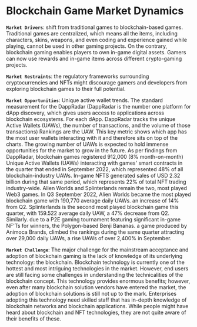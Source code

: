 # Blockchain Game Market Dynamics

**`Market Drivers`**: shift from traditional games to blockchain-based games. Traditional games are centralized, which means all the items, including characters, skins, weapons, and even coding and experience gained while playing, cannot be used in other gaming projects. On the contrary, blockchain gaming enables players to own in-game digital assets. Gamers can now use rewards and in-game items across different crypto-gaming projects.

**`Market Restraints`**: the regulatory frameworks surrounding cryptocurrencies and NFTs might discourage gamers and developers from exploring blockchain games to their full potential.

**`Market Opportunities`**: Unique active wallet trends. The standard measurement for the DappRadar (DappRadar is the number one platform for dApp discovery, which gives users access to applications across blockchain ecosystems. For each dApp. DappRadar tracks the unique Active Wallets (UAWs), the number of transactions, and the volume of those transactions) Rankings are the UAW. This key metric shows which app has the most user wallets interacting with it and therefore sits on top of the charts. The growing number of UAWs is expected to hold immense opportunities for the market to grow in the future. As per findings from DappRadar, blockchain games registered 912,000 (8% month-on-month) Unique Active Wallets (UAWs) interacting with games' smart contracts in the quarter that ended in September 2022, which represented 48% of all blockchain-industry UAWs. In-game NFTS generated sales of USD 2.32 billion during that same period, which represents 22% of total NFT trading industry-wide. Alien Worlds and Splinterlands remain the two, most played Web3 games. In Q3 September 2022, Alien Worlds became the most played blockchain game with 190,770 average daily UAWs. an increase of 14% from Q2. Splinterlands is the second most played blockchain game this quarter, with 159.522 average daily UAW, a 47% decrease from Q2. Similarly. due to a P2E gaming tournament featuring significant in-game NF'Ts for winners, the Polygon-based Benji Bananas. a game produced by Animoca Brands, climbed the rankings during the same quarter attracting over 29,000 daily UAWs, a rise UAWs of over 2,400% in September.

**`Market Challenge`**: The major challenge for the mainstream acceptance and adoption of blockchain gaming is the lack of knowledge of its underlying technology: the blockchain. Blockchain technology is currently one of the hottest and most intriguing technologies in the market. However, end users are still facing some challenges in understanding the technicalities of the blockchain concept. This technology provides enormous benefits; however, even after many blockchain solution vendors have entered the market, the adoption of blockchain solutions is still not up to the mark. Enterprises adopting this technology need skilled staff that has in-depth knowledge of blockchain networks and blockchain applications. While people might have heard about blockchain and NFT technologies, they are not quite aware of their benefits of these.
